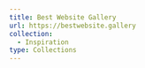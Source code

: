 ```yaml
---
title: Best Website Gallery
url: https://bestwebsite.gallery
collection:
  - Inspiration
type: Collections
---
```

